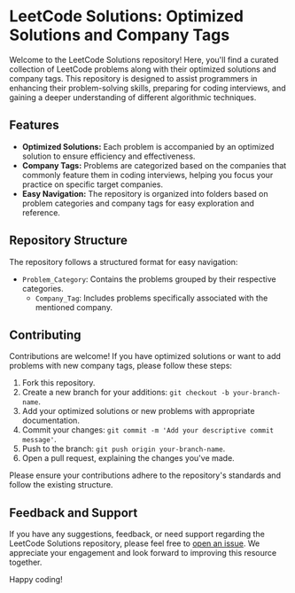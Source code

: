 # LeetCode Solutions: Optimized Solutions and Company Tags

Welcome to the LeetCode Solutions repository! Here, you'll find a curated collection of LeetCode problems along with their optimized solutions and company tags. This repository is designed to assist programmers in enhancing their problem-solving skills, preparing for coding interviews, and gaining a deeper understanding of different algorithmic techniques.

## Features

- **Optimized Solutions:** Each problem is accompanied by an optimized solution to ensure efficiency and effectiveness.
- **Company Tags:** Problems are categorized based on the companies that commonly feature them in coding interviews, helping you focus your practice on specific target companies.
- **Easy Navigation:** The repository is organized into folders based on problem categories and company tags for easy exploration and reference.

## Repository Structure

The repository follows a structured format for easy navigation:

- `Problem_Category`: Contains the problems grouped by their respective categories.
    - `Company_Tag`: Includes problems specifically associated with the mentioned company.

## Contributing

Contributions are welcome! If you have optimized solutions or want to add problems with new company tags, please follow these steps:

1. Fork this repository.
2. Create a new branch for your additions: `git checkout -b your-branch-name`.
3. Add your optimized solutions or new problems with appropriate documentation.
4. Commit your changes: `git commit -m 'Add your descriptive commit message'`.
5. Push to the branch: `git push origin your-branch-name`.
6. Open a pull request, explaining the changes you've made.

Please ensure your contributions adhere to the repository's standards and follow the existing structure.

## Feedback and Support

If you have any suggestions, feedback, or need support regarding the LeetCode Solutions repository, please feel free to [open an issue](link-to-issue-page). We appreciate your engagement and look forward to improving this resource together.

Happy coding!
